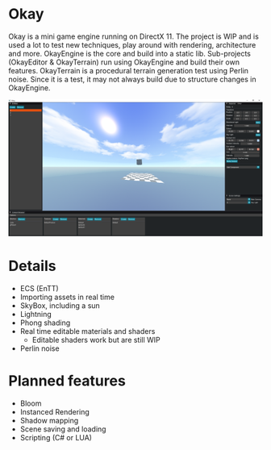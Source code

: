 # Okay
Okay is a mini game engine running on DirectX 11. The project is WIP and is used a lot to test new techniques, play around with rendering, architecture and more. 
OkayEngine is the core and build into a static lib. Sub-projects (OkayEditor & OkayTerrain) run using OkayEngine and build their own features.
OkayTerrain is a procedural terrain generation test using Perlin noise. Since it is a test, it may not always build due to structure changes in OkayEngine.

![github-small](Pics/Pretty.PNG)

# Details
* ECS (EnTT)
* Importing assets in real time
* SkyBox, including a sun
* Lightning
* Phong shading
* Real time editable materials and shaders 
  * Editable shaders work but are still WIP
* Perlin noise

# Planned features
* Bloom
* Instanced Rendering
* Shadow mapping
* Scene saving and loading
* Scripting (C# or LUA)
